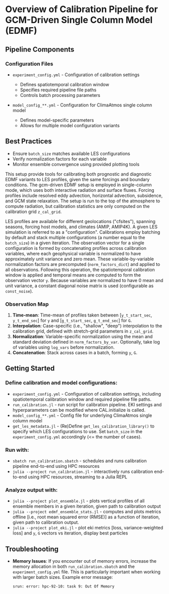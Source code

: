 # Overview of Calibration Pipeline for GCM-Driven Single Column Model (EDMF)

## Pipeline Components

### Configuration Files
- `experiment_config.yml` - Configuration of calibration settings
  - Defines spatiotemporal calibration window
  - Specifies required pipeline file paths
  - Controls batch processing parameters

- `model_config_**.yml` - Configuration for ClimaAtmos single column model
  - Defines model-specific parameters
  - Allows for multiple model configuration variants

## Best Practices
- Ensure `batch_size` matches available LES configurations
- Verify normalization factors for each variable
- Monitor ensemble convergence using provided plotting tools

This setup provide tools for calibrating both prognostic and diagnostic EDMF variants to LES profiles, given the same forcings and boundary conditions. The gcm-driven EDMF setup is employed in single-column mode, which uses both interactive radiation and surface fluxes. Forcing profiles include resolved eddy advection, horizontal advection, subsidence, and GCM state relaxation. The setup is run to the top of the atmosphere to compute radiation, but calibration statistics are only computed on the calibration grid `z_cal_grid`.

LES profiles are available for different geolocations ("cfsites"), spanning seasons, forcing host models, and climates (AMIP, AMIP4K). A given LES simulation is referred to as a "configuration". Calibrations employ batching by default and stack multiple configurations (a number equal to the `batch_size`) in a given iteration. The observation vector for a single configuration is formed by concatenating profiles across calibration variables, where each geophysical variable is normalized to have approximately unit variance and zero mean. These variable-by-variable normalization factors are precomputed (`norm_factors_dict`) and applied to all observations. Following this operation, the spatiotemporal calibration window is applied and temporal means are computed to form the observation vector `y`. Because variables are normalized to have 0 mean and unit variance, a constant diagonal noise matrix is used (configurable as `const_noise`).


### Observation Map
1. **Time-mean**: Time-mean of profiles taken between [`y_t_start_sec`, `y_t_end_sec`] for `y` and [`g_t_start_sec`, `g_t_end_sec`] for `G`.
2. **Interpolation**: Case-specific (i.e., "shallow", "deep") interpolation to the calibration grid, defined with stretch-grid parameters in `z_cal_grid`.
3. **Normalization**: Variable-specific normalization using the mean and standard deviation defined in `norm_factors_by_var`. Optionally, take log of variables using `log_vars` before normalization.
4. **Concatenation**: Stack across cases in a batch, forming `y`, `G`.

## Getting Started

### Define calibration and model configurations:
- `experiment_config.yml` - Configuration of calibration settings, including spatiotemporal calibration window and required pipeline file paths.
- `run_calibration.jl` - run script for calibration pipeline. EKI settings and hyperparameters can be modified where CAL.initialize is called.
- `model_config_**.yml` - Config file for underlying ClimaAtmos single column model
- `get_les_metadata.jl` - (Re)Define `get_les_calibration_library()` to specify which LES configurations to use. Set `batch_size` in the `experiment_config.yml` accordingly (<= the number of cases).

### Run with:
- `sbatch run_calibration.sbatch` -  schedules and runs calibration pipeline end-to-end using HPC resources
- `julia --project run_calibration.jl` - interactively runs calibration end-to-end using HPC resources, streaming to a Julia REPL

### Analyze output with:
- `julia --project plot_ensemble.jl` - plots vertical profiles of all ensemble members in a given iteration, given path to calibration output
- `julia --project edmf_ensemble_stats.jl` - computes and plots metrics offline [i.e., root mean squared error (RMSE)] as a function of iteration, given path to calibration output.
- `julia --project plot_eki.jl` - plot eki metrics [loss, variance-weighted loss] and `y`, `G` vectors vs iteration, display best particles

## Troubleshooting

- **Memory Issues**: If you encounter out of memory errors, increase the memory allocation in both `run_calibration.sbatch` and the `experiment_config.yml` file. This is particularly important when working with larger batch sizes. Example error message:
  ```
  srun: error: hpc-92-10: task 9: Out Of Memory
  ```